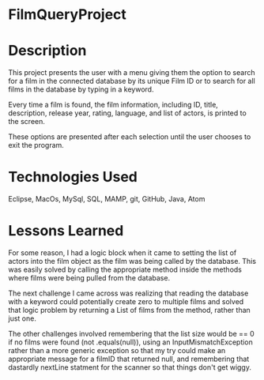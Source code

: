 # FilmQueryProject

# Description
This project presents the user with a menu giving them the option to search for a film
in the connected database by its unique Film ID or to search for all films in the database
by typing in a keyword. 

Every time a film is found, the film information, including ID, title, description, release year,
rating, language, and list of actors, is printed to the screen.

These options are presented after each selection until the user chooses to exit the program.

# Technologies Used
Eclipse, MacOs, MySql, SQL, MAMP, git, GitHub, Java, Atom

# Lessons Learned

For some reason, I had a logic block when it came to setting the list of actors into the
film object as the film was being called by the database. This was easily solved by calling the appropriate
method inside the methods where films were being pulled from the database.

The next challenge I came across was realizing that reading the database with a keyword could
potentially create zero to multiple films and solved that logic problem by returning a List of 
films from the method, rather than just one.

The other challenges involved remembering that the list size would be == 0 if no films were found
(not .equals(null)), using an InputMismatchException rather than a  more generic exception so that my try could make
an appropriate message for a filmID that returned null, and remembering that dastardly nextLine statment for the scanner
so that things don't get wiggy.